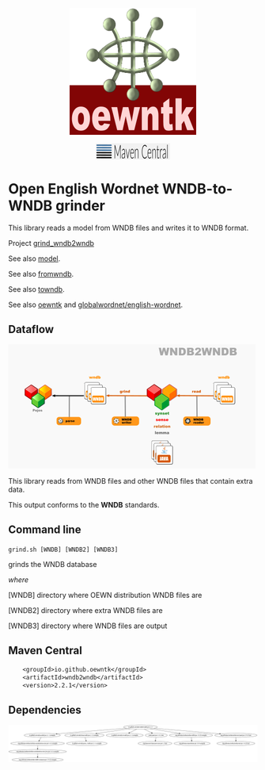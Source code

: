 <p align="center">
<img width="256" height="256" src="images/oewntk.png" alt="OEWNTK">
</p>
<p align="center">
<img width="150" src="images/mavencentral.png" alt="MavenCentral">
</p>

# Open English Wordnet WNDB-to-WNDB grinder

This library reads a model from WNDB files and writes it to WNDB format.

Project [grind_wndb2wndb](https://github.com/oewntk/grind_wndb2wndb)

See also [model](https://github.com/oewntk/model/blob/master/README.md).

See also [fromwndb](https://github.com/oewntk/fromwndb/blob/master/README.md).

See also [towndb](https://github.com/oewntk/towndb/blob/master/README.md).

See also [oewntk](https://github.com/oewntk)
and [globalwordnet/english-wordnet](https://github.com/globalwordnet/english-wordnet).

## Dataflow

![Dataflow](images/dataflow_wndb2wndb.png  "Dataflow")

This library reads from WNDB files and other WNDB files that contain extra data.

This output conforms to the **WNDB** standards.

## Command line

`grind.sh [WNDB] [WNDB2] [WNDB3]`

grinds the WNDB database

*where*

[WNDB] directory where OEWN distribution WNDB files are

[WNDB2] directory where extra WNDB files are

[WNDB3] directory where WNDB files are output

## Maven Central

		<groupId>io.github.oewntk</groupId>
		<artifactId>wndb2wndb</artifactId>
		<version>2.2.1</version>

## Dependencies

![Dependencies](images/grind-wndb2wndb.png  "Dataflow")
